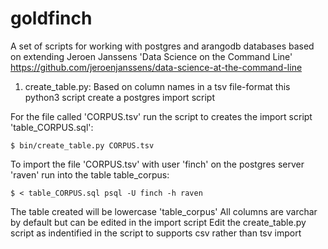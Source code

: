 # goldfinch
A set of scripts for working with postgres and arangodb databases based on extending Jeroen Janssens 'Data Science on the Command Line' https://github.com/jeroenjanssens/data-science-at-the-command-line  

1) create_table.py: Based on column names in a tsv file-format this python3 script create a postgres import script 

For the file called 'CORPUS.tsv' run the script to creates the import script 'table_CORPUS.sql':

`$ bin/create_table.py CORPUS.tsv`

To import the file 'CORPUS.tsv' with user 'finch' on the postgres server 'raven' run into the table table_corpus:

`$ < table_CORPUS.sql psql -U finch -h raven` 

The table created will be lowercase 'table_corpus' 
All columns are varchar by default but can be edited in the import script
Edit the create_table.py script as indentified in the script to supports csv rather than tsv import
